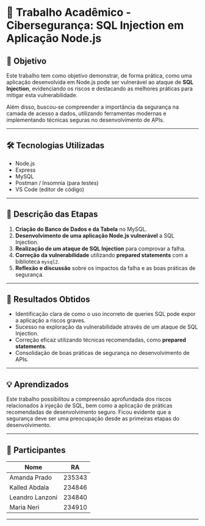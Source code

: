 # 📄 Trabalho Acadêmico - Cibersegurança: SQL Injection em Aplicação Node.js

## 🎯 Objetivo

Este trabalho tem como objetivo demonstrar, de forma prática, como uma aplicação desenvolvida em Node.js pode ser vulnerável ao ataque de **SQL Injection**, evidenciando os riscos e destacando as melhores práticas para mitigar esta vulnerabilidade.

Além disso, buscou-se compreender a importância da segurança na camada de acesso a dados, utilizando ferramentas modernas e implementando técnicas seguras no desenvolvimento de APIs.

---

## 🛠️ Tecnologias Utilizadas

- Node.js
- Express
- MySQL
- Postman / Insomnia (para testes)
- VS Code (editor de código)

---

## 📝 Descrição das Etapas

1. **Criação do Banco de Dados e da Tabela** no MySQL.
2. **Desenvolvimento de uma aplicação Node.js vulnerável** a SQL Injection.
3. **Realização de um ataque de SQL Injection** para comprovar a falha.
4. **Correção da vulnerabilidade** utilizando **prepared statements** com a biblioteca `mysql2`.
5. **Reflexão e discussão** sobre os impactos da falha e as boas práticas de segurança.

---

## 🧪 Resultados Obtidos

- Identificação clara de como o uso incorreto de queries SQL pode expor a aplicação a riscos graves.
- Sucesso na exploração da vulnerabilidade através de um ataque de SQL Injection.
- Correção eficaz utilizando técnicas recomendadas, como **prepared statements**.
- Consolidação de boas práticas de segurança no desenvolvimento de APIs.

---

## 💡 Aprendizados

Este trabalho possibilitou a compreensão aprofundada dos riscos relacionados à injeção de SQL, bem como a aplicação de práticas recomendadas de desenvolvimento seguro. Ficou evidente que a segurança deve ser uma preocupação desde as primeiras etapas do desenvolvimento.

---

## 👥 Participantes

| Nome             | RA      |
| ---------------- | ------- |
| Amanda Prado     | 235343  |
| Kalled Abdala    | 234846  |
| Leandro Lanzoni  | 234840  |
| Maria Neri       | 234910  |

---
